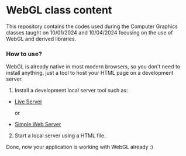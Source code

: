 # WebGL class content

This repository contains the codes used during the Computer Graphics classes taught on 10/01/2024 and 10/04/2024 focusing on the use of WebGL and derived libraries.

### How to use?

WebGL is already native in most modern browsers, so you don't need to install anything, just a tool to host your HTML page on a development server.

1. Install a development local server tool such as:

- [Live Server](https://marketplace.visualstudio.com/items?itemName=ritwickdey.LiveServer)

  or

- [Simple Web Server](https://simplewebserver.org/)

2. Start a local server using a HTML file.

Done, now your application is working with WebGL already :)
